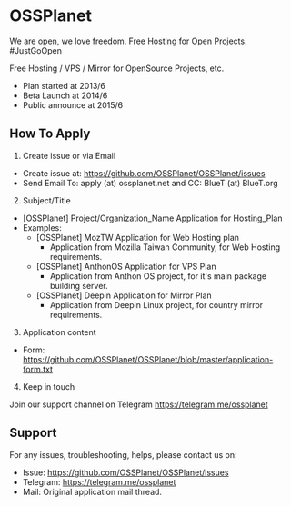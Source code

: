 # OSSPlanet
We are open, we love freedom. Free Hosting for Open Projects. #JustGoOpen

Free Hosting / VPS / Mirror for OpenSource Projects, etc.

* Plan started at 2013/6
* Beta Launch at 2014/6
* Public announce at 2015/6

## How To Apply

1. Create issue or via Email

  * Create issue at: https://github.com/OSSPlanet/OSSPlanet/issues
  * Send Email To: apply (at) ossplanet.net and CC: BlueT (at) BlueT.org

2. Subject/Title

  * [OSSPlanet] Project/Organization_Name Application for Hosting_Plan
  * Examples:
    * [OSSPlanet] MozTW Application for Web Hosting plan
      - Application from Mozilla Taiwan Community, for Web Hosting requirements.
    * [OSSPlanet] AnthonOS Application for VPS Plan
      - Application from Anthon OS project, for it's main package building server.
    * [OSSPlanet] Deepin Application for Mirror Plan
      - Application from Deepin Linux project, for country mirror requirements.

3. Application content

  * Form: https://github.com/OSSPlanet/OSSPlanet/blob/master/application-form.txt
  
4. Keep in touch

Join our support channel on Telegram https://telegram.me/ossplanet


## Support

For any issues, troubleshooting, helps, please contact us on:
  * Issue: https://github.com/OSSPlanet/OSSPlanet/issues
  * Telegram: https://telegram.me/ossplanet
  * Mail: Original application mail thread.
